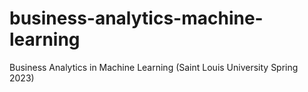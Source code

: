 # business-analytics-machine-learning

Business Analytics in Machine Learning (Saint Louis University Spring 2023)